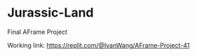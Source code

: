 # Jurassic-Land
Final AFrame Project


Working link: https://replit.com/@IvanWang/AFrame-Project-41
